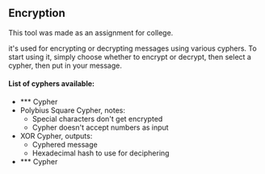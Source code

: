 ## Encryption
This tool was made as an assignment for college.

it's used for encrypting or decrypting messages using various cyphers.
To start using it,
simply choose whether to encrypt or decrypt,
then select a cypher, then put in your message.

#### List of cyphers available:
+ *** Cypher
+ Polybius Square Cypher, notes:
  + Special characters don't get encrypted
  + Cypher doesn't accept numbers as input
+ XOR Cypher, outputs:
  + Cyphered message
  + Hexadecimal hash to use for deciphering
+ *** Cypher

